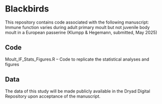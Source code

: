 # Blackbirds

This repository contains code associated with the following manuscript: Immune function varies during adult primary moult but not juvenile body moult in a European passerine (Klumpp & Hegemann, submitted, May 2025)

## Code


Moult_IF_Stats_Figures.R – Code to replicate the statistical analyses and figures 

## Data

The data of this study will be made publicly available in the Dryad Digital Repository upon acceptance of the manuscript.
